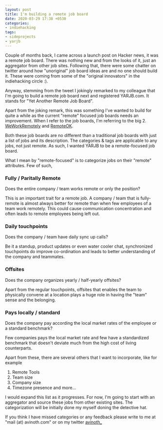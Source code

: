 ```yaml
---
layout: post
title: I'm building a remote job board
date: 2020-03-29 17:38 +0530
categories:
- indiehacking
tags:
- sideprojects
- yarjb
---
```


Couple of months back, I came across a launch post on Hacker news, it was a remote job board. There was nothing new and from the looks of it, just an aggregator from other job sites. Following that, there were some chatter on twitter around how "unoriginal" job board ideas are and no one should build it. These were coming from some of the "original innovators" in the indiehacking circle :).

Anyway, stemming from the tweet I jokingly remarked to my colleague that I'm going to build a remote job board next and registered YARJB.com. It stands for "Yet Another Remote Job Board".

Apart from the joking remark, this was something I've wanted to build for quite a while as the current "remote" focused job boards needs an improvement. When I refer to the job boards, I'm referring to the big 2. [WeWorkRemotely](https://weworkremotely.com/) and [RemoteOK](https://remoteok.io/).

Both these job boards are no different than a traditional job boards with just a list of jobs and its description. The categories & tags are applicable to any jobs, not just remote. As such, I wanted YARJB to be a remote-focused job board.

What I mean by "remote-focused" is to categorize jobs on their "remote" attributes. Few of such,

### Fully / Paritally Remote
Does the entire company / team works remote or only the position?

This is an important trait for a remote job. A company / team that is fully-remote is almost always better for remote than when few employees of a team work remotely. This could cause communication concentration and often leads to remote employees being left out.

### Daily touchpoints
Does the company / team have daily sync up calls?

Be it a standup, product updates or even water cooler chat, synchronized touchpoints do improve co-ordination and leads to better understanding of the company and teammates.

### Offsites
Does the company organizes yearly / half-yearly offsites?

Apart from the regular touchpoints, offsites that enables the team to physically convene at a location plays a huge role in having the "team" sense and the belonging.

### Pays locally / standard
Does the company pay according the local market rates of the employee or a standard benchmark?

Few companies pays the local market rate and few have a standardized benchmark that doesn't deviate much from the high cost of living counterparts.

Apart from these, there are several others that I want to incorporate, like for example

1. Remote Tools
2. Team size
3. Company size
4. Timezone presence
and more...

I would expand this list as it progresses. For now, I'm going to start with an aggregator and source these jobs from other existing sites. The categorization will be initially done my myself doning the detective hat.

If you think I have missed categories or any feedback please write to me at "mail (at) avinoth.com" or on my twitter [avinoth_](https://twitter.com/avinoth_)
